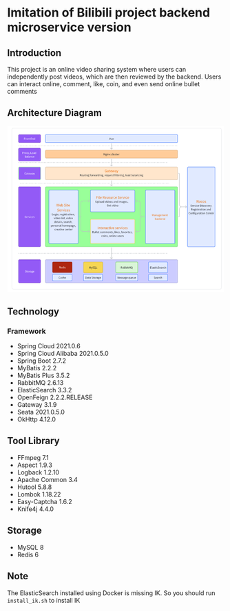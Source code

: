 # Imitation of Bilibili project backend microservice version

## Introduction

This project is an online video sharing system where users can independently post videos, which are then reviewed by the backend. Users can interact online, comment, like, coin, and even send online bullet comments

## Architecture Diagram
![Architecture.png](./image/img.png)

## Technology

### Framework
- Spring Cloud 2021.0.6
- Spring Cloud Alibaba 2021.0.5.0
- Spring Boot 2.7.2
- MyBatis 2.2.2
- MyBatis Plus 3.5.2
- RabbitMQ 2.6.13
- ElasticSearch 3.3.2 
- OpenFeign 2.2.2.RELEASE
- Gateway 3.1.9
- Seata 2021.0.5.0
- OkHttp 4.12.0
## Tool Library
- FFmpeg 7.1
- Aspect 1.9.3
- Logback 1.2.10
- Apache Common 3.4
- Hutool 5.8.8
- Lombok 1.18.22
- Easy-Captcha 1.6.2
- Knife4j 4.4.0

## Storage
- MySQL 8
- Redis 6

## Note

The ElasticSearch installed using Docker is missing IK. So you should run `install_ik.sh` to install IK 